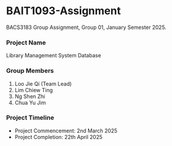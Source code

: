 # BAIT1093-Assignment

BACS3183 Group Assignment, Group 01, January Semester 2025.

### Project Name

Library Management System Database

### Group Members

1. Loo Jie Qi (Team Lead)
2. Lim Chiew Ting
3. Ng Shen Zhi
4. Chua Yu Jim

### Project Timeline

- Project Commencement: 2nd March 2025
- Project Completion: 22th April 2025

